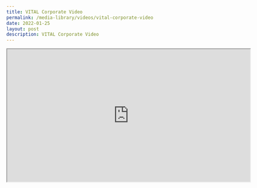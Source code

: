 ```yaml
---
title: VITAL Corporate Video
permalink: /media-library/videos/vital-corporate-video
date: 2022-01-25
layout: post
description: VITAL Corporate Video
---
```

<div class="home-video"><iframe id="video_player" title="VITAL Corporate Video" width="640" height="350" src="https://www.youtube.com/embed/RgqYee3O6Bo?rel=0&amp;showinfo=0" allow="encrypted-media" allowfullscreen="" contenteditable="false"></iframe></div>
